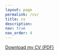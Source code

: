 ```yaml
---
layout: page
permalink: /cv/
title: cv
description: 
nav: true
nav_order: 4
---
```


[Download my CV (PDF)](/assets/pdf/CV_Marcelo_Goncalves.pdf)



